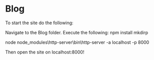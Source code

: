 Blog
====

To start the site do the following:

Navigate to the Blog folder.
Execute the following:
npm install mkdirp 

node node_modules\http-server\bin\http-server -a localhost -p 8000

Then open the site on localhost:8000!
